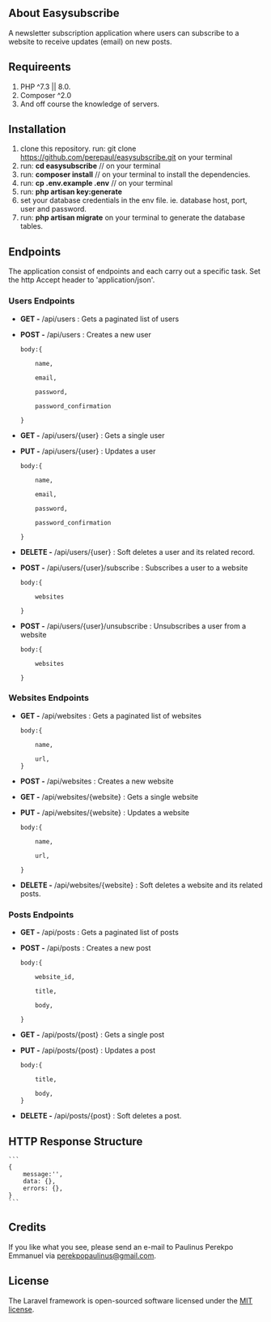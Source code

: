 ## About Easysubscribe

A newsletter subscription application where users can subscribe to a website to receive updates (email) on new posts.


## Requireents

1. PHP ^7.3 || 8.0.
2. Composer ^2.0
3. And off course the knowledge of servers.

## Installation

1. clone this repository. run: git clone https://github.com/perepaul/easysubscribe.git on your terminal
2. run: **cd easysubscribe** // on your terminal
3. run: **composer install** // on your terminal to install the dependencies.
4. run: **cp .env.example .env** // on your terminal
5. run: **php artisan key:generate**
6. set your database credentials in the env file. ie. database host, port, user and password.
7. run: **php artisan migrate** on your terminal to generate the database tables.

## Endpoints

The application consist of endpoints and each carry out a specific task. Set the http Accept header to 'application/json'.

### Users Endpoints

- **GET -** /api/users : Gets a paginated list of users
- **POST -** /api/users : Creates a new user 

    ```
    body:{ 

        name,  

        email, 

        password, 

        password_confirmation 

    }
    ```

- **GET -** /api/users/{user} : Gets a single user
- **PUT -** /api/users/{user} : Updates a user 

    ```
    body:{ 

        name,  

        email,  

        password,  

        password_confirmation 

    }
    ```

- **DELETE -** /api/users/{user} : Soft deletes a user and its related record.
- **POST -** /api/users/{user}/subscribe : Subscribes a user to a website

    ```
    body:{ 

        websites 

    }
    ```

- **POST -** /api/users/{user}/unsubscribe : Unsubscribes a user from a website 

    ```
    body:{ 

        websites 

    }
    ```

### Websites Endpoints

- **GET -** /api/websites : Gets a paginated list of websites

    ```
    body:{ 

        name,  

        url,
    }
    ```

- **POST -** /api/websites : Creates a new website
- **GET -** /api/websites/{website} : Gets a single website
- **PUT -** /api/websites/{website} : Updates a website

    ```
    body:{ 

        name,  

        url, 

    }
    ```

- **DELETE -** /api/websites/{website} : Soft deletes a website and its related posts.

### Posts Endpoints

- **GET -** /api/posts : Gets a paginated list of posts
- **POST -** /api/posts : Creates a new post

    ```
    body:{ 

        website_id, 

        title, 

        body, 

    }
    ```

- **GET -** /api/posts/{post} : Gets a single post
- **PUT -** /api/posts/{post} : Updates a post

    ```
    body:{ 

        title, 

        body, 
    }
    ```

- **DELETE -** /api/posts/{post} : Soft deletes a post.


## HTTP Response Structure
    ```
    {
        message:'',
        data: {},
        errors: {},
    }
    ```
## Credits

If you like what you see, please send an e-mail to Paulinus Perekpo Emmanuel via [perekpopaulinus@gmail.com](mailto:perekpopaulinus@gmail.com).

## License

The Laravel framework is open-sourced software licensed under the [MIT license](https://opensource.org/licenses/MIT).
